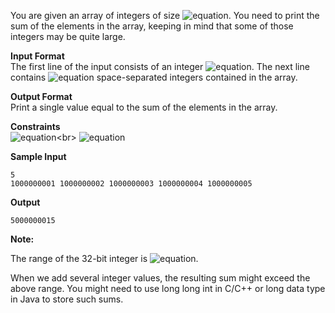 You are given an array of integers of size ![equation](http://latex.codecogs.com/svg.latex?\inline&space;N). You need to print the sum of the elements in the array, keeping in mind that some of those integers may be quite large.

__Input Format__<br>
The first line of the input consists of an integer ![equation](http://latex.codecogs.com/svg.latex?\inline&space;N). The next line contains ![equation](http://latex.codecogs.com/svg.latex?\inline&space;N) space-separated integers contained in the array.

__Output Format__<br>
Print a single value equal to the sum of the elements in the array.

__Constraints__<br> 
![equation](https://latex.codecogs.com/svg.latex?\inline&space;(1&space;\le&space;N&space;\le&space;10))<br>
![equation](https://latex.codecogs.com/svg.latex?\inline&space;(0&space;\le&space;A[i]&space;\le&space;10^{10})) 

__Sample Input__
```commandline
5
1000000001 1000000002 1000000003 1000000004 1000000005
```
__Output__
```commandline
5000000015
```
__Note:__

The range of the 32-bit integer is ![equation](https://latex.codecogs.com/svg.latex?\inline&space;(-2^{31})&space;to&space;(2^{31})&space;or&space;[-2147483648,&space;2147483647]).

When we add several integer values, the resulting sum might exceed the above range. You might need to use long long int in C/C++ or long data type in Java to store such sums.